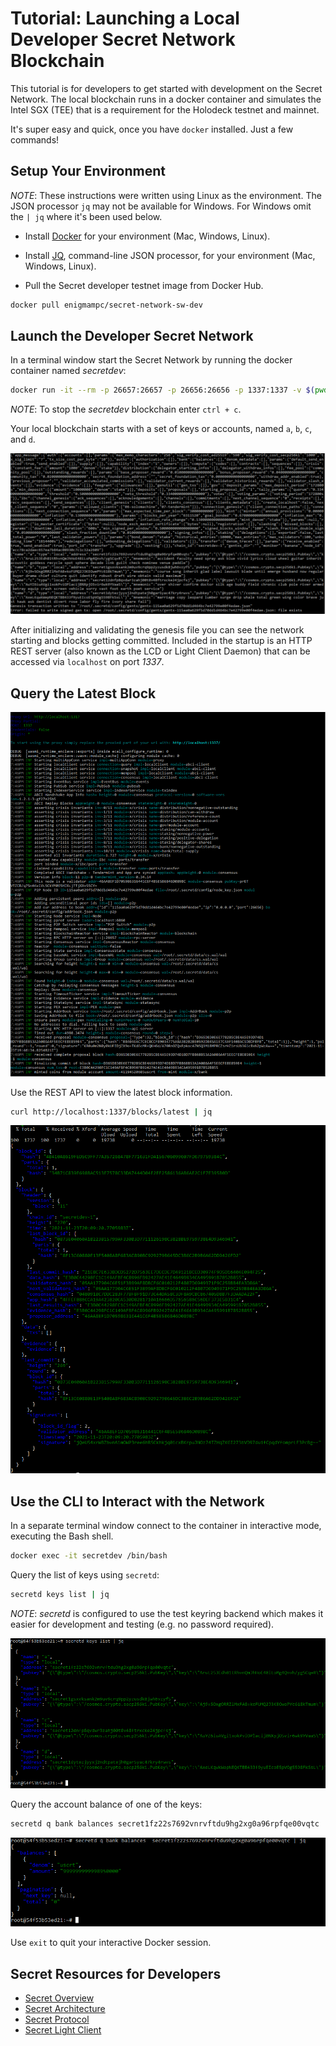 # Tutorial: Launching a Local Developer Secret Network Blockchain

This tutorial is for developers to get started with development on the Secret Network. The local blockchain 
runs in a docker container and simulates the Intel SGX (TEE) that is a requirement for the Holodeck testnet and 
mainnet.

It's super easy and quick, once you have `docker` installed. Just a few commands!

## Setup Your Environment

*NOTE*: These instructions were written using Linux as the environment. The JSON processor `jq` may not be available for Windows.
For Windows omit the `| jq` where it's been used below.

- Install [Docker](https://docs.docker.com/install/) for your environment (Mac, Windows, Linux).

- Install [JQ](https://github.com/stedolan/jq/releases), command-line JSON processor, for your environment (Mac, Windows, Linux).

- Pull the Secret developer testnet image from Docker Hub.

```bash
docker pull enigmampc/secret-network-sw-dev
```

## Launch the Developer Secret Network

In a terminal window start the Secret Network by running the docker container named _secretdev_:

```bash
docker run -it --rm -p 26657:26657 -p 26656:26656 -p 1337:1337 -v $(pwd):/root/code --name secretdev enigmampc/secret-network-sw-dev
```

*NOTE*: To stop the _secretdev_ blockchain enter `ctrl + c`.

Your local blockchain starts with a set of keys or accounts, named `a`, `b`, `c`, and `d`.

![](images/secretdev-startup-1.png)

After initializing and validating the genesis file you can see the network starting and blocks getting committed. 
Included in the startup is an HTTP REST server (also known as the LCD or Light Client Daemon) that can be accessed 
via `localhost` on port *1337*.

## Query the Latest Block

![](images/secretdev-startup-2.png)

Use the REST API to view the latest block information.

```bash
curl http://localhost:1337/blocks/latest | jq
```

![](images/rest-blocks-latest.png)

## Use the CLI to Interact with the Network

In a separate terminal window connect to the container in interactive mode, executing the Bash shell.

```bash
docker exec -it secretdev /bin/bash
```

Query the list of keys using `secretd`:

```bash
secretd keys list | jq
```

*NOTE*: _secretd_ is configured to use the test keyring backend which makes it easier for development and
testing (e.g. no password required).

![](images/secretdev-keys.png)

Query the account balance of one of the keys:

```bash
secretd q bank balances secret1fz22s7692vnrvftdu9hg2xg0a96rpfqe00vqtc
```

![](images/query-account-balance.png)

Use `exit` to quit your interactive Docker session.

## Secret Resources for Developers

- [Secret Overview](https://docs.scrt.network/overview.html)
- [Secret Architecture](https://docs.scrt.network/protocol/architecture.html)
- [Secret Protocol](https://docs.scrt.network/protocol/intro.html)
- [Secret Light Client](https://docs.scrt.network/cli/secretcli.html)

